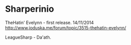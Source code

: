 Sharperinio
===========
TheHatin' Evelynn - first release. 14/11/2014 http://www.joduska.me/forum/topic/3515-thehatin-evelynn/




LeagueSharp - Da'ath.
